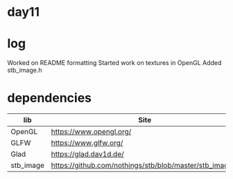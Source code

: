 # day11


# log
Worked on README formatting
Started work on textures in OpenGL
Added stb_image.h 

# dependencies 
| lib | Site |
| ------ | ------ |
| OpenGL | https://www.opengl.org/ |
| GLFW | https://www.glfw.org/|
| Glad | https://glad.dav1d.de/ |
| stb_image | https://github.com/nothings/stb/blob/master/stb_image.h |

